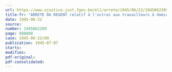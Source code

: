 ```yaml
---
url: https://www.ejustice.just.fgov.be/eli/arrete/1945/06/22/1945062209/justel
title-fr: "ARRETE DU REGENT relatif à l'octroi aux travailleurs à domicile des allocations du Fonds provisoire de soutien des chômeurs"
date: 1945-06-22
source:
number: 1945062209
page: 888888
case: 1945-06-22/09
publication: 1945-07-07
starts:
modifies:
pdf-original:
pdf-consolidated:
---
```



